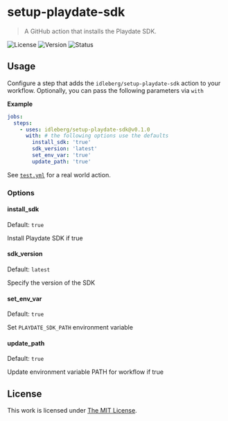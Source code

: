 # setup-playdate-sdk

> A GitHub action that installs the Playdate SDK.

![License](https://img.shields.io/github/license/idleberg/setup-playdate-sdk?style=flat-square)
![Version](https://img.shields.io/github/v/tag/idleberg/setup-playdate-sdk?style=flat-square)
![Status](https://img.shields.io/github/workflow/status/idleberg/setup-playdate-sdk/Tests?style=flat-square)

## Usage

Configure a step that adds the `idleberg/setup-playdate-sdk` action to your workflow. Optionally, you can pass the following parameters via `with`

**Example**

```yaml
jobs:
  steps:
    - uses: idleberg/setup-playdate-sdk@v0.1.0
      with: # the following options use the defaults
        install_sdk: 'true'
        sdk_version: 'latest'
        set_env_var: 'true'
        update_path: 'true'
```

See [`test.yml`](https://github.com/idleberg/setup-playdate-sdk/blob/main/.github/workflows/test.yml) for a real world action.

### Options

#### install_sdk

Default: `true`

Install Playdate SDK if true

#### sdk_version

Default: `latest`

Specify the version of the SDK

#### set_env_var

Default: `true`

Set `PLAYDATE_SDK_PATH` environment variable

#### update_path

Default: `true`

Update environment variable PATH for workflow if true

## License

This work is licensed under [The MIT License](LICENSE).
